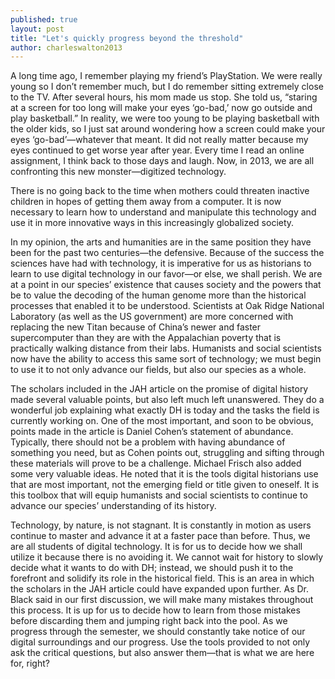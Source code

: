 ```yaml
---
published: true
layout: post
title: "Let's quickly progress beyond the threshold"
author: charleswalton2013
---
```



A long time ago, I remember playing my friend’s PlayStation. We were really young so I don’t remember much, but I do remember sitting extremely close to the TV. After several hours, his mom made us stop. She told us, “staring at a screen for too long will make your eyes ‘go-bad,’ now go outside and play basketball.” In reality, we were too young to be playing basketball with the older kids, so I just sat around wondering how a screen could make your eyes ‘go-bad’—whatever that meant. It did not really matter because my eyes continued to get worse year after year. Every time I read an online assignment, I think back to those days and laugh. Now, in 2013, we are all confronting this new monster—digitized technology. 

There is no going back to the time when mothers could threaten inactive children in hopes of getting them away from a computer. It is now necessary to learn how to understand and manipulate this technology and use it in more innovative ways in this increasingly globalized society. 

In my opinion, the arts and humanities are in the same position they have been for the past two centuries—the defensive. Because of the success the sciences have had with technology, it is imperative for us as historians to learn to use digital technology in our favor—or else, we shall perish. We are at a point in our species’ existence that causes society and the powers that be to value the decoding of the human genome more than the historical processes that enabled it to be understood. Scientists at Oak Ridge National Laboratory (as well as the US government) are more concerned with replacing the new Titan because of China’s newer and faster supercomputer than they are with the Appalachian poverty that is practically walking distance from their labs. Humanists and social scientists now have the ability to access this same sort of technology; we must begin to use it to not only advance our fields, but also our species as a whole. 

The scholars included in the JAH article on the promise of digital history made several valuable points, but also left much left unanswered. They do a wonderful job explaining what exactly DH is today and the tasks the field is currently working on. One of the most important, and soon to be obvious, points made in the article is Daniel Cohen’s statement of abundance. Typically, there should not be a problem with having abundance of something you need, but as Cohen points out, struggling and sifting through these materials will prove to be a challenge. Michael Frisch also added some very valuable ideas. He noted that it is the tools digital historians use that are most important, not the emerging field or title given to oneself. It is this toolbox that will equip humanists and social scientists to continue to advance our species’ understanding of its history. 

Technology, by nature, is not stagnant. It is constantly in motion as users continue to master and advance it at a faster pace than before. Thus, we are all students of digital technology. It is for us to decide how we shall utilize it because there is no avoiding it. We cannot wait for history to slowly decide what it wants to do with DH; instead, we should push it to the forefront and solidify its role in the historical field. This is an area in which the scholars in the JAH article could have expanded upon further. As Dr. Black said in our first discussion, we will make many mistakes throughout this process. It is up for us to decide how to learn from those mistakes before discarding them and jumping right back into the pool. As we progress through the semester, we should constantly take notice of our digital surroundings and our progress. Use the tools provided to not only ask the critical questions, but also answer them—that is what we are here for, right? 
